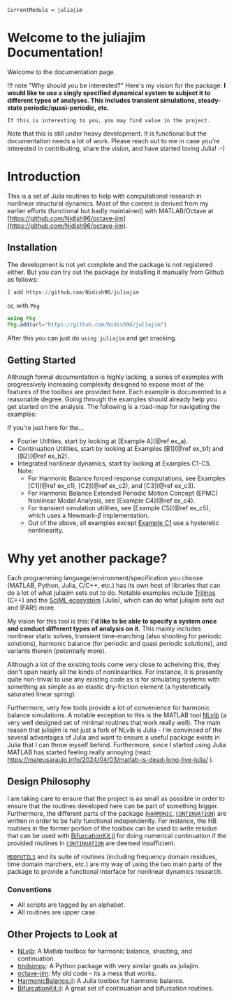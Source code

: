 ```@meta
CurrentModule = juliajim
```

# Welcome to the juliajim Documentation!

Welcome to the documentation page. 

!!! note "Why should you be interested?"
    Here's my vision for the package: **I would like to use a singly specified dynamical system to subject it to different types of analyses. This includes transient simulations, steady-state periodic/quasi-periodic, etc.**
	
	If this is interesting to you, you may find value in the project. 

Note that this is still under heavy development. It is functional but the documentation needs a lot of work. Please reach out to me in case you're interested in contributing, share the vision, and have started loving Julia! :-)

# Introduction

This is a set of Julia routines to help with computational research in nonlinear structural dynamics. Most of the content is derived from my earlier efforts (functional but badly maintained) with MATLAB/Octave at [https://github.com/Nidish96/octave-jim](https://github.com/Nidish96/octave-jim).

## Installation

The development is not yet complete and the package is not registered either. But you can try out the package by installing it manually from Github as follows:
```julia
] add https://github.com/Nidish96/juliajim
```
or, with `Pkg`
```julia
using Pkg
Pkg.add(url="https://github.com/Nidish96/juliajim")
```
After this you can just do `using juliajim` and get cracking.

## Getting Started

Although formal documentation is highly lacking, a series of examples with progressively increasing complexity designed to expose most of the features of the toolbox are provided here. Each example is documented to a reasonable degree. Going through the examples should already help you get started on the analysis. The following is a road-map for navigating the examples:

If you're just here for the...
  * Fourier Utilities, start by looking at [Example A](@ref ex_a).
  * Continuation Utilities, start by looking at Examples [B1](@ref ex_b1) and [B2](@ref ex_b2).
  * Integrated nonlinear dynamics, start by looking at Examples C1-C5. Note:
      * For Harmonic Balance forced response computations, see Examples [C1](@ref ex_c1), [C2](@ref ex_c2), and [C3](@ref ex_c3).
      * For Harmonic Balance Extended Periodic Motion Concept (EPMC) Nonlinear Modal Analysis, see [Example C4](@ref ex_c4).
      * For transient simulation utilities, see [Example C5](@ref ex_c5), which uses a Newmark-$\beta$ implementation.
      * Out of the above, all examples except [Example C1](@ref_c1) use a hysteretic nonlinearity.

# Why yet another package?

Each programming language/environment/specification you choose (MATLAB, Python, Julia, C/C++, etc.) has its own host of libraries that can do a lot of what juliajim sets out to do. Notable examples include [Trilinos](https://trilinos.github.io/) (C++) and the [SciML ecosystem](https://sciml.ai/) (Julia), which can do what juliajim sets out and (FAR!) more.

My vision for this tool is this: **I'd like to be able to specify a system once and conduct different types of analysis on it.** This mainly includes nonlinear static solves, transient time-marching (also shooting for periodic solutions), harmonic balance (for periodic and quasi periodic solutions), and variants therein (potentially more).

Although a lot of the existing tools come very close to acheiving this, they don't span nearly all the kinds of nonlinearities. For instance, it is presently quite non-trivial to use any existing code as is for simulating systems with something as simple as an elastic dry-friction element (a hysteretically saturated linear spring).

Furthermore, very few tools provide a lot of convenience for harmonic balance simulations. A notable exception to this is the MATLAB tool [NLvib](https://github.com/maltekrack/NLvib) (a very well designed set of minimal routines that work really well). The main reason that juliajim is not just a fork of NLvib is Julia - I'm convinced of the several advantages of Julia and want to ensure a useful package exists in Julia that I can throw myself behind. Furthermore, since I started using Julia MATLAB has started feeling really annoying (read: https://mateusaraujo.info/2024/04/03/matlab-is-dead-long-live-julia/ ).

## Design Philosophy

I am taking care to ensure that the project is as small as possible in order to ensure that the routines developed here can be part of something bigger. Furthermore, the different parts of the package ([`HARMONIC`](@ref), [`CONTINUATION`](@ref)) are written in order to be fully functional independently. For instance, the HB routines in the former portion of the toolbox can be used to write residue that can be used with [BifurcationKit.jl](https://github.com/bifurcationkit/BifurcationKit.jl) for doing numerical continuation if the provided routines in [`CONTINUATION`](@ref) are deemed insufficient. 

[`MDOFUTILS`](@ref) and its suite of routines (including frequency domain residues, time domain marchers, etc.) are my way of using the two main parts of the package to provide a functional interface for nonlinear dynamics research.

### Conventions
  * All scripts are tagged by an alphabet. 
  * All routines are upper case. 

## Other Projects to Look at
+ [NLvib](https://github.com/maltekrack/NLvib): A Matlab toolbox for harmonic balance, shooting, and continuation.
+ [tmdsimpy](https://github.com/tmd-lab/tmdsimpy): A Python package with very similar goals as juliajim.
+ [octave-jim](https://github.com/Nidish96/octave-jim): My old code - its a mess that works.
+ [HarmonicBalance.jl](https://github.com/QuantumEngineeredSystems/HarmonicBalance.jl): A Julia toolbox for harmonic balance. 
+ [BifurcationKit.jl](https://github.com/bifurcationkit/BifurcationKit.jl): A great set of continuation and bifurcation routines.

